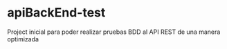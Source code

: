 # apiBackEnd-test
Project inicial para poder realizar pruebas BDD al API REST de una manera optimizada
